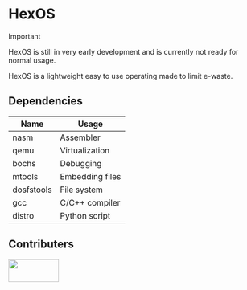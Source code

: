 # HexOS

>[!IMPORTANT]
>HexOS is still in very early development and is currently not ready for normal usage.

HexOS is a lightweight easy to use operating made to limit e-waste.

## Dependencies
| Name       | Usage            |
| ---------- | ---------------- |
| nasm       | Assembler        |
| qemu       | Virtualization   |
| bochs      | Debugging        |
| mtools     | Embedding files  |
| dosfstools | File system      |
| gcc        | C/C++ compiler   |
| distro     | Python script    |

## Contributers
<a href="https://github.com/Hexuro/HexOS/graphs/contributors">
  <img src="https://contrib.rocks/image?repo=Hexuro/HexOS" width="100" height="45" />
</a>
